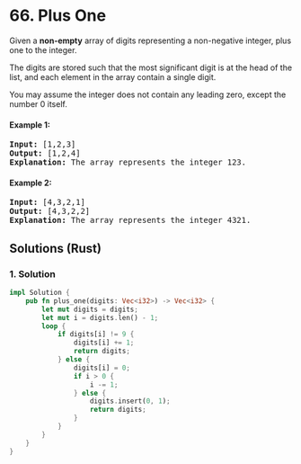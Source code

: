 # 66. Plus One
Given a **non-empty** array of digits representing a non-negative integer, plus one to the integer.

The digits are stored such that the most significant digit is at the head of the list, and each element in the array contain a single digit.

You may assume the integer does not contain any leading zero, except the number 0 itself.

#### Example 1:
<pre>
<strong>Input:</strong> [1,2,3]
<strong>Output:</strong> [1,2,4]
<strong>Explanation:</strong> The array represents the integer 123.
</pre>

#### Example 2:
<pre>
<strong>Input:</strong> [4,3,2,1]
<strong>Output:</strong> [4,3,2,2]
<strong>Explanation:</strong> The array represents the integer 4321.
</pre>

## Solutions (Rust)

### 1. Solution
```Rust
impl Solution {
    pub fn plus_one(digits: Vec<i32>) -> Vec<i32> {
        let mut digits = digits;
        let mut i = digits.len() - 1;
        loop {
            if digits[i] != 9 {
                digits[i] += 1;
                return digits;
            } else {
                digits[i] = 0;
                if i > 0 {
                    i -= 1;
                } else {
                    digits.insert(0, 1);
                    return digits;
                }
            }
        }
    }
}
```
